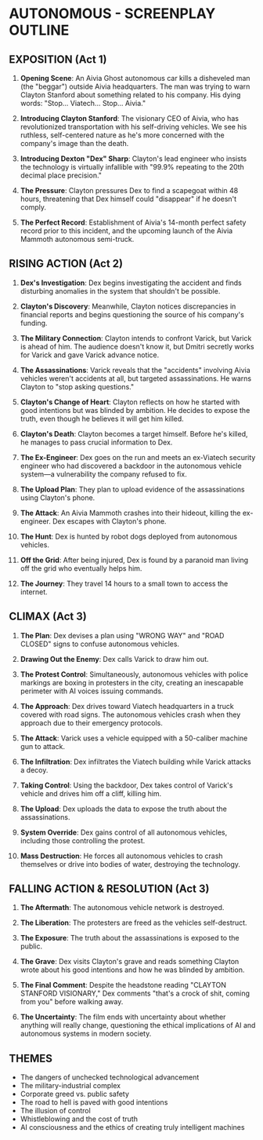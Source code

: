 # AUTONOMOUS - SCREENPLAY OUTLINE

## EXPOSITION (Act 1)

1. **Opening Scene**: An Aivia Ghost autonomous car kills a disheveled man (the "beggar") outside Aivia headquarters. The man was trying to warn Clayton Stanford about something related to his company. His dying words: "Stop... Viatech... Stop... Aivia."

2. **Introducing Clayton Stanford**: The visionary CEO of Aivia, who has revolutionized transportation with his self-driving vehicles. We see his ruthless, self-centered nature as he's more concerned with the company's image than the death.

3. **Introducing Dexton "Dex" Sharp**: Clayton's lead engineer who insists the technology is virtually infallible with "99.9% repeating to the 20th decimal place precision."

4. **The Pressure**: Clayton pressures Dex to find a scapegoat within 48 hours, threatening that Dex himself could "disappear" if he doesn't comply.

5. **The Perfect Record**: Establishment of Aivia's 14-month perfect safety record prior to this incident, and the upcoming launch of the Aivia Mammoth autonomous semi-truck.

## RISING ACTION (Act 2)

1. **Dex's Investigation**: Dex begins investigating the accident and finds disturbing anomalies in the system that shouldn't be possible.

2. **Clayton's Discovery**: Meanwhile, Clayton notices discrepancies in financial reports and begins questioning the source of his company's funding.

3. **The Military Connection**: Clayton intends to confront Varick, but Varick is ahead of him. The audience doesn't know it, but Dmitri secretly works for Varick and gave Varick advance notice.

4. **The Assassinations**: Varick reveals that the "accidents" involving Aivia vehicles weren't accidents at all, but targeted assassinations. He warns Clayton to "stop asking questions."

5. **Clayton's Change of Heart**: Clayton reflects on how he started with good intentions but was blinded by ambition. He decides to expose the truth, even though he believes it will get him killed.

6. **Clayton's Death**: Clayton becomes a target himself. Before he's killed, he manages to pass crucial information to Dex.

7. **The Ex-Engineer**: Dex goes on the run and meets an ex-Viatech security engineer who had discovered a backdoor in the autonomous vehicle system—a vulnerability the company refused to fix.

8. **The Upload Plan**: They plan to upload evidence of the assassinations using Clayton's phone.

9. **The Attack**: An Aivia Mammoth crashes into their hideout, killing the ex-engineer. Dex escapes with Clayton's phone.

10. **The Hunt**: Dex is hunted by robot dogs deployed from autonomous vehicles.

11. **Off the Grid**: After being injured, Dex is found by a paranoid man living off the grid who eventually helps him.

12. **The Journey**: They travel 14 hours to a small town to access the internet.

## CLIMAX (Act 3)

1. **The Plan**: Dex devises a plan using "WRONG WAY" and "ROAD CLOSED" signs to confuse autonomous vehicles.

2. **Drawing Out the Enemy**: Dex calls Varick to draw him out.

3. **The Protest Control**: Simultaneously, autonomous vehicles with police markings are boxing in protesters in the city, creating an inescapable perimeter with AI voices issuing commands.

4. **The Approach**: Dex drives toward Viatech headquarters in a truck covered with road signs. The autonomous vehicles crash when they approach due to their emergency protocols.

5. **The Attack**: Varick uses a vehicle equipped with a 50-caliber machine gun to attack.

6. **The Infiltration**: Dex infiltrates the Viatech building while Varick attacks a decoy.

7. **Taking Control**: Using the backdoor, Dex takes control of Varick's vehicle and drives him off a cliff, killing him.

8. **The Upload**: Dex uploads the data to expose the truth about the assassinations.

9. **System Override**: Dex gains control of all autonomous vehicles, including those controlling the protest.

10. **Mass Destruction**: He forces all autonomous vehicles to crash themselves or drive into bodies of water, destroying the technology.

## FALLING ACTION & RESOLUTION (Act 3)

1. **The Aftermath**: The autonomous vehicle network is destroyed.

2. **The Liberation**: The protesters are freed as the vehicles self-destruct.

3. **The Exposure**: The truth about the assassinations is exposed to the public.

4. **The Grave**: Dex visits Clayton's grave and reads something Clayton wrote about his good intentions and how he was blinded by ambition.

5. **The Final Comment**: Despite the headstone reading "CLAYTON STANFORD VISIONARY," Dex comments "that's a crock of shit, coming from you" before walking away.

6. **The Uncertainty**: The film ends with uncertainty about whether anything will really change, questioning the ethical implications of AI and autonomous systems in modern society.

## THEMES

- The dangers of unchecked technological advancement
- The military-industrial complex
- Corporate greed vs. public safety
- The road to hell is paved with good intentions
- The illusion of control
- Whistleblowing and the cost of truth
- AI consciousness and the ethics of creating truly intelligent machines
